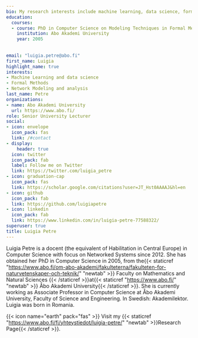 ```yaml
---
bio: My research interests include machine learning, data science, formal methods and network modeling and analysis 
education:
  courses:
  - course: PhD in Computer Science on Modeling Techniques in Formal Methods
    institution: Abo Akademi University
    year: 2005
    
  
email: "luigia.petre@abo.fi"
first_name: Luigia
highlight_name: true
interests:
- Machine Learning and data science
- Formal Methods
- Network Modeling and analysis
last_name: Petre
organizations:
- name: Abo Akademi University
  url: https://www.abo.fi/
role: Senior University Lecturer
social:
- icon: envelope
  icon_pack: fas
  link: /#contact
- display:
    header: true
  icon: twitter
  icon_pack: fab
  label: Follow me on Twitter
  link: https://twitter.com/luigia_petre
- icon: graduation-cap
  icon_pack: fas
  link: https://scholar.google.com/citations?user=JT_Hst0AAAAJ&hl=en
- icon: github
  icon_pack: fab
  link: https://github.com/luigiapetre
- icon: linkedin
  icon_pack: fab
  link: https://www.linkedin.com/in/luigia-petre-77588322/
superuser: true
title: Luigia Petre
---
```


Luigia Petre is a docent (the equivalent of Habilitation in Central Europe) in Computer Science with focus on Networked Systems since 2012. She has obtained her PhD in Computer Science in 2005, from the{{< staticref "https://www.abo.fi/om-abo-akademi/fakulteterna/fakulteten-for-naturvetenskaper-och-teknik/" "newtab" >}} Faculty on Mathematics and Natural Sciences {{< /staticref >}}at{{< staticref "https://www.abo.fi/" "newtab" >}} Åbo Akademi University{{< /staticref >}}. She is currently working as Associate Professor in Computer Science at Åbo Akademi University, Faculty of Science and Engineering. In Swedish: Akademilektor. 
Luigia was born in Romania.


{{< icon name="earth" pack="fas" >}} Visit my {{< staticref "https://www.abo.fi/fi/yhteystiedot/luigia-petre/" "newtab" >}}Research Page{{< /staticref >}}.
